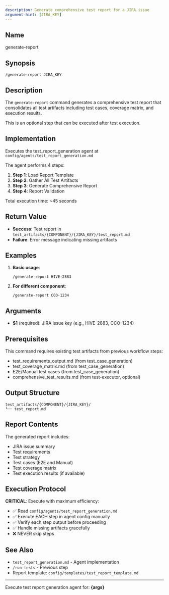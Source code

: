 ```yaml
---
description: Generate comprehensive test report for a JIRA issue
argument-hint: [JIRA_KEY]
---
```


## Name
generate-report

## Synopsis
```
/generate-report JIRA_KEY
```

## Description
The `generate-report` command generates a comprehensive test report that consolidates all test artifacts including test cases, coverage matrix, and execution results.

This is an optional step that can be executed after test execution.

## Implementation
Executes the test_report_generation agent at `config/agents/test_report_generation.md`

The agent performs 4 steps:
1. **Step 1**: Load Report Template
2. **Step 2**: Gather All Test Artifacts
3. **Step 3**: Generate Comprehensive Report
4. **Step 4**: Report Validation

Total execution time: ~45 seconds

## Return Value
- **Success**: Test report in `test_artifacts/{COMPONENT}/{JIRA_KEY}/test_report.md`
- **Failure**: Error message indicating missing artifacts

## Examples

1. **Basic usage**:
   ```
   /generate-report HIVE-2883
   ```

2. **For different component**:
   ```
   /generate-report CCO-1234
   ```

## Arguments
- **$1** (required): JIRA issue key (e.g., HIVE-2883, CCO-1234)

## Prerequisites
This command requires existing test artifacts from previous workflow steps:
- test_requirements_output.md (from test_case_generation)
- test_coverage_matrix.md (from test_case_generation)
- E2E/Manual test cases (from test_case_generation)
- comprehensive_test_results.md (from test-executor, optional)

## Output Structure
```
test_artifacts/{COMPONENT}/{JIRA_KEY}/
└── test_report.md
```

## Report Contents
The generated report includes:
- JIRA issue summary
- Test requirements
- Test strategy
- Test cases (E2E and Manual)
- Test coverage matrix
- Test execution results (if available)

## Execution Protocol
**CRITICAL**: Execute with maximum efficiency:
- ✅ Read `config/agents/test_report_generation.md`
- ✅ Execute EACH step in agent config manually
- ✅ Verify each step output before proceeding
- ✅ Handle missing artifacts gracefully
- ❌ NEVER skip steps

## See Also
- `test_report_generation.md` - Agent implementation
- `/run-tests` - Previous step
- Report template: `config/templates/test_report_template.md`

---

Execute test report generation agent for: **{args}**
